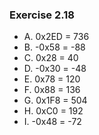 ### Exercise 2.18
- A. 0x2ED = 736
- B. -0x58 = -88
- C. 0x28  = 40
- D. -0x30 = -48
- E. 0x78  = 120
- F. 0x88  = 136
- G. 0x1F8 = 504
- H. 0xC0  = 192
- I. -0x48 = -72

